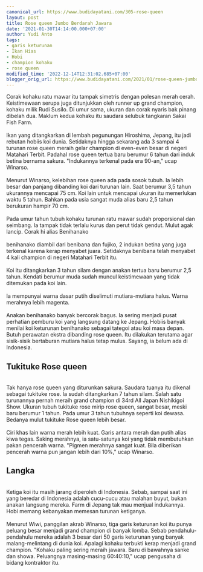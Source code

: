 ```yaml
---
canonical_url: https://www.budidayatani.com/305-rose-queen
layout: post
title: Rose queen Jumbo Berdarah Jawara
date: '2021-01-30T14:14:00.000+07:00'
author: Yudi Anto
tags:
- garis keturunan
- Ikan Hias
- Hobi
- champion kohaku
- rose queen
modified_time: '2022-12-14T12:31:02.685+07:00'
blogger_orig_url: https://www.budidayatani.com/2021/01/rose-queen-jumbo-berdarah-jawara.html
---
```


Corak kohaku ratu mawar itu tampak simetris dengan polesan merah cerah. Keistimewaan serupa juga ditunjukkan oleh runner up grand champion, kohaku milik Rudi Susilo. Di umur sama, ukuran dan corak nyaris bak pinang dibelah dua. Maklum kedua kohaku itu saudara selubuk tangkaran Sakai Fish Farm.<br/><br/>Ikan yang ditangkarkan di lembah pegunungan Hiroshima, Jepang, itu jadi rebutan hobiis koi dunia. Setidaknya hingga sekarang ada 3 sampai 4 turunan rose queen meraih gelar champion di even-even besar di negeri Matahari Terbit. Padahal rose queen tertua baru berumur 6 tahun dari induk betina bernama sakura. "Indukannya terkenal pada era 90-an," ucap Winarso.<br/><br/>Menurut Winarso, kelebihan rose queen ada pada sosok tubuh. Ia lebih besar dan panjang dibanding koi dari turunan lain. Saat berumur 3,5 tahun ukurannya mencapai 75 cm. Koi lain untuk mencapai ukuran itu memerlukan waktu 5 tahun. Bahkan pada usia sangat muda alias baru 2,5 tahun berukuran hampir 70 cm.<br/><br/>Pada umur tahun tubuh kohaku turunan ratu mawar sudah proporsional dan seimbang. Ia tampak tidak terlalu kurus dan perut tidak gendut. Mulut agak lancip. Corak hi alias Benihanako<br/><br/>benihanako diambil dari benibana dan fujiko, 2 indukan betina yang juga terkenal karena kerap menyabet juara. Setidaknya benibana telah menyabet 4 kali champion di negeri Matahari Terbit itu.<br/><br/>Koi itu ditangkarkan 3 tahun silam dengan anakan tertua baru berumur 2,5 tahun. Kendati berumur muda sudah muncul keistimewaan yang tidak ditemukan pada koi lain.<br/><br/>Ia mempunyai warna dasar putih diselimuti mutiara-mutiara halus. Warna merahnya lebih magenta.<br/><br/>Anakan benihanako banyak bercorak bagus. Ia sering menjadi pusat perhatian pemburu koi yang langsung datang ke Jepang. Hobiis banyak menilai koi keturunan benihanako sebagai tategoi atau koi masa depan. Butuh perawatan ekstra dibanding rose queen. Itu dilakukan terutama agar sisik-sisik bertaburan mutiara halus tetap mulus. Sayang, ia belum ada di Indonesia.<br/><h2 id="Tukituke">Tukituke Rose queen</h2><br/>Tak hanya rose queen yang diturunkan sakura. Saudara tuanya itu dikenal sebagai tukituke rose. Ia sudah ditangkarkan 7 tahun silam. Salah satu turunannya pernah meraih grand champion di 34rd All Japan Nishikigoi Show. Ukuran tubuh tukituke rose mirip rose queen, sangat besar, meski baru berumur 1 tahun. Pada umur 3 tahun tubuhnya seperti koi dewasa. Bedanya mulut tukituke Rose queen lebih besar.<br/><br/>Ciri khas lain warna merah lebih kuat. Garis antara merah dan putih alias kiwa tegas. Saking merahnya, ia satu-satunya koi yang tidak membutuhkan pakan pencerah warna. "Pigmen merahnya sangat kuat. Bila diberikan pencerah warna pun jangan lebih dari 10%," ucap Winarso.<br/><h2 id="Langka">Langka</h2><br/>Ketiga koi itu masih jarang diperoleh di Indonesia. Sebab, sampai saat ini yang beredar di Indonesia adalah cucu-cucu atau malahan buyut, bukan anakan langsung mereka. Farm di Jepang tak mau menjual indukannya. Hobi memang kebanyakan memesan turunan ketiganya.<br/><br/>Menurut Wiwi, panggilan akrab Winarso, tiga garis keturunan koi itu punya peluang besar menjadi grand champion di banyak lomba. Sebab pendahulu-pendahulu mereka adalah 3 besar dari 50 garis keturunan yang banyak malang-melintang di dunia koi. Apalagi kohaku terbukti kerap menjadi grand champion. "Kohaku paling sering meraih jawara. Baru di bawahnya sanke dan showa. Peluangnya masing-masing 60:40:10," ucap pengusaha di bidang kontraktor itu.